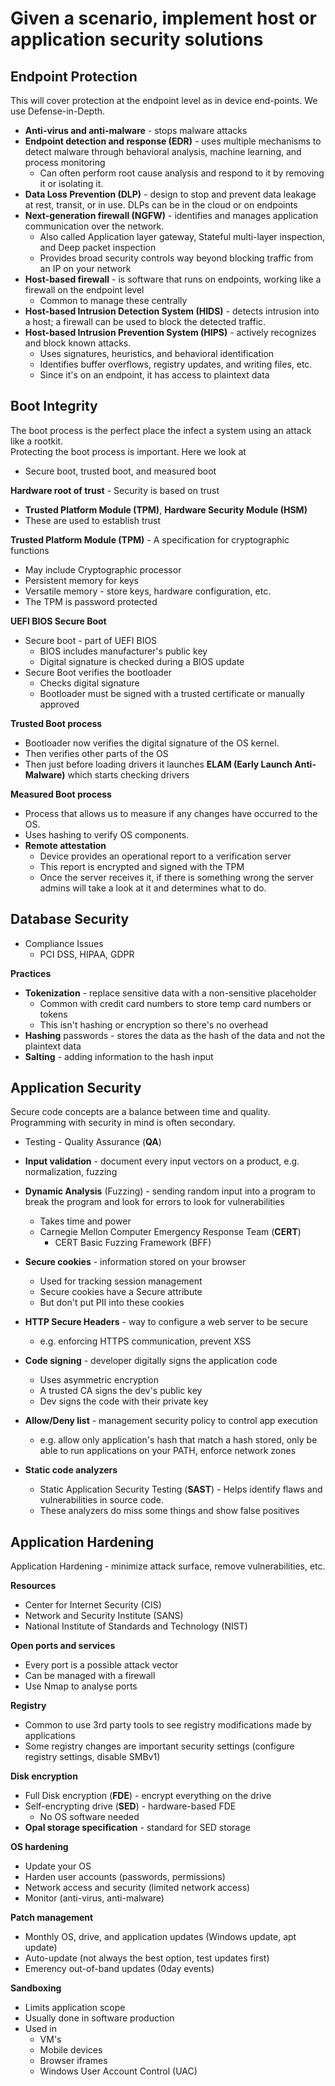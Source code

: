 # Given a scenario, implement host or application security solutions
## Endpoint Protection
This will cover protection at the endpoint level as in device end-points. We use Defense-in-Depth.
- **Anti-virus and anti-malware** - stops malware attacks
- **Endpoint detection and response (EDR)** - uses multiple mechanisms to detect malware through behavioral analysis, machine learning, and process monitoring
	- Can often perform root cause analysis and respond to it by removing it or isolating it.
- **Data Loss Prevention (DLP)** - design to stop and prevent data leakage at rest, transit, or in use. DLPs can be in the cloud or on endpoints
- **Next-generation firewall (NGFW)** - identifies and manages application communication over the network.
	- Also called Application layer gateway, Stateful multi-layer inspection, and Deep packet inspection
	- Provides broad security controls way beyond blocking traffic from an IP on your network
- **Host-based firewall** - is software that runs on endpoints, working like a firewall on the endpoint level
	- Common to manage these centrally
- **Host-based Intrusion Detection System (HIDS)** - detects intrusion into a host; a firewall can be used to block the detected traffic.
- **Host-based Intrusion Prevention System (HIPS)** - actively recognizes and block known attacks.
	- Uses signatures, heuristics, and behavioral identification
	- Identifies buffer overflows, registry updates, and writing files, etc.
	- Since it's on an endpoint, it has access to plaintext data


## Boot Integrity
The boot process is the perfect place the infect a system using an attack like a rootkit.  
Protecting the boot process is important. Here we look at  
- Secure boot, trusted boot, and measured boot

**Hardware root of trust** - Security is based on trust
- **Trusted Platform Module (TPM)**, **Hardware Security Module (HSM)**
- These are used to establish trust

**Trusted Platform Module (TPM)** - A specification for cryptographic functions
- May include Cryptographic processor
- Persistent memory for keys
- Versatile memory - store keys, hardware configuration, etc.
- The TPM is password protected

**UEFI BIOS Secure Boot**
- Secure boot - part of UEFI BIOS
	- BIOS includes manufacturer's public key
	- Digital signature is checked during a BIOS update
- Secure Boot verifies the bootloader
	- Checks digital signature
	- Bootloader must be signed with a trusted certificate or manually approved

**Trusted Boot process**
- Bootloader now verifies the digital signature of the OS kernel.
- Then verifies other parts of the OS
- Then just before loading drivers it launches **ELAM (Early Launch Anti-Malware)** which starts checking drivers

**Measured Boot process**
- Process that allows us to measure if any changes have occurred to the OS.
- Uses hashing to verify OS components.
- **Remote attestation** 
	- Device provides an operational report to a verification server
	- This report is encrypted and signed with the TPM
	- Once the server receives it, if there is something wrong the server admins will take a look at it and determines what to do.


## Database Security
- Compliance Issues
	- PCI DSS, HIPAA, GDPR

**Practices**  
- **Tokenization** - replace sensitive data with a non-sensitive placeholder
	- Common with credit card numbers to store temp card numbers or tokens
	- This isn't hashing or encryption so there's no overhead
- **Hashing** passwords - stores the data as the hash of the data and not the plaintext data
- **Salting** - adding information to the hash input


## Application Security
Secure code concepts are a balance between time and quality.  
Programming with security in mind is often secondary.  
- Testing - Quality Assurance (**QA**)

- **Input validation** - document every input vectors on a product, e.g. normalization, fuzzing

- **Dynamic Analysis** (Fuzzing) - sending random input into a program to break the program and look for errors to look for vulnerabilities
	- Takes time and power
	- Carnegie Mellon Computer Emergency Response Team (**CERT**)
		- CERT Basic Fuzzing Framework (BFF)

- **Secure cookies** - information stored on your browser
	- Used for tracking session management
	- Secure cookies have a Secure attribute
	- But don't put PII into these cookies

- **HTTP Secure Headers** - way to configure a web server to be secure
	- e.g. enforcing HTTPS communication, prevent XSS
	
- **Code signing** - developer digitally signs the application code
	- Uses asymmetric encryption
	- A trusted CA signs the dev's public key
	- Dev signs the code with their private key

- **Allow/Deny list** - management security policy to control app execution
	- e.g. allow only application's hash that match a hash stored, only be able to run applications on your PATH, enforce network zones

- **Static code analyzers**
	- Static Application Security Testing (**SAST**) - Helps identify flaws and vulnerabilities in source code.
	- These analyzers do miss some things and show false positives


## Application Hardening
Application Hardening - minimize attack surface, remove vulnerabilities, etc.  

**Resources**
- Center for Internet Security (CIS)
- Network and Security Institute (SANS)
- National Institute of Standards and Technology (NIST)

**Open ports and services** 
- Every port is a possible attack vector
- Can be managed with a firewall
- Use Nmap to analyse ports

**Registry**
- Common to use 3rd party tools to see registry modifications made by applications
- Some registry changes are important security settings (configure registry settings, disable SMBv1)

**Disk encryption**
- Full Disk encryption (**FDE**) - encrypt everything on the drive
- Self-encrypting drive (**SED**) - hardware-based FDE
	- No OS software needed
- **Opal storage specification** - standard for SED storage

**OS hardening**
- Update your OS
- Harden user accounts (passwords, permissions)
- Network access and security (limited network access)
- Monitor (anti-virus, anti-malware)

**Patch management**
- Monthly OS, drive, and application updates (Windows update, apt update)
- Auto-update (not always the best option, test updates first)
- Emerency out-of-band updates (0day events)

**Sandboxing**
- Limits application scope
- Usually done in software production
- Used in 
	- VM's
	- Mobile devices
	- Browser iframes
	- Windows User Account Control (UAC)

